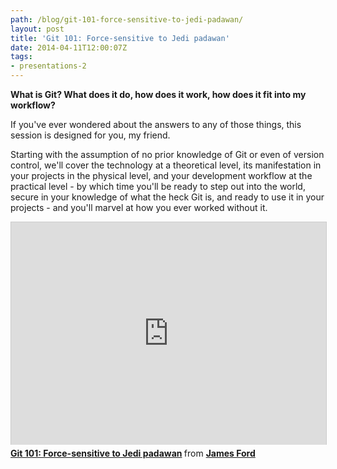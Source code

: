 ```yaml
---
path: /blog/git-101-force-sensitive-to-jedi-padawan/
layout: post
title: 'Git 101: Force-sensitive to Jedi padawan'
date: 2014-04-11T12:00:07Z
tags:
- presentations-2
---
```


**What is Git? What does it do, how does it work, how does it fit into my workflow?**

If you've ever wondered about the answers to any of those things, this session is designed for you, my friend.

Starting with the assumption of no prior knowledge of Git or even of version control, we'll cover the technology at a theoretical level, its manifestation in your projects in the physical level, and your development workflow at the practical level - by which time you'll be ready to step out into the world, secure in your knowledge of what the heck Git is, and ready to use it in your projects - and you'll marvel at how you ever worked without it.

<iframe style="border: 1px solid #CCC; border-width: 1px 1px 0; margin-bottom: 5px; max-width: 100%; width:100%" src="https://www.slideshare.net/slideshow/embed_code/33414475" width="427" height="356" frameborder="0" marginwidth="0" marginheight="0" scrolling="no" allowfullscreen="allowfullscreen"> </iframe>
<div style="margin-bottom: 5px;"><strong> <a title="Git 101: Force-sensitive to Jedi padawan" href="https://www.slideshare.net/psyked/git-101-forcesensitive-to-jedi-padawan" target="_blank">Git 101: Force-sensitive to Jedi padawan</a> </strong> from <strong><a href="https://www.slideshare.net/psyked" target="_blank">James Ford</a></strong></div>
